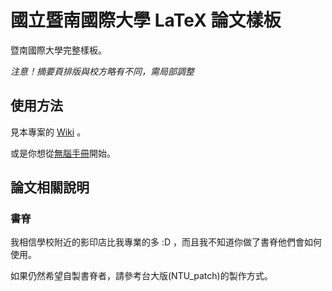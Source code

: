 # 國立暨南國際大學 LaTeX 論文樣板

暨南國際大學完整樣板。

*注意！摘要頁排版與校方略有不同，需局部調整*


## 使用方法
見本專案的 [Wiki](https://github.com/sppmg/TW_Thesis_Template/wiki) 。

或是你想從[無腦手冊](https://github.com/sppmg/TW_Thesis_Template/wiki/%E7%84%A1%E8%85%A6%E6%89%8B%E5%86%8A)開始。

## 論文相關說明

### 書脊
我相信學校附近的影印店比我專業的多 :D ，而且我不知道你做了書脊他們會如何使用。

如果仍然希望自製書脊者，請參考台大版(NTU_patch)的製作方式。

